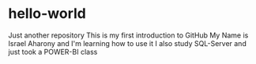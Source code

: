 # hello-world
Just another repository
This is my first introduction to GitHub
My Name is Israel Aharony and I'm learning how to use it
I also study SQL-Server and just took a POWER-BI class

